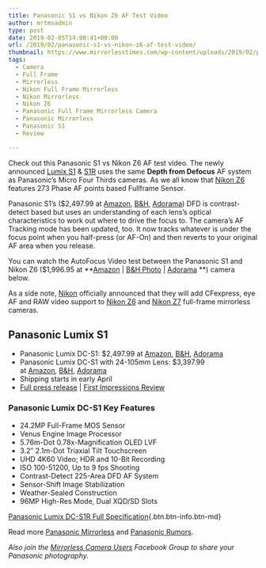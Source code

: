 ```yaml
---
title: Panasonic S1 vs Nikon Z6 AF Test Video
author: mrtmsadmin
type: post
date: 2019-02-05T14:00:41+00:00
url: /2019/02/panasonic-s1-vs-nikon-z6-af-test-video/
thumbnail: https://www.mirrorlesstimes.com/wp-content/uploads/2019/02/panasonic-s1-vs-nikon-z6-af-test-video.jpg
tags:
  - Camera
  - Full Frame
  - Mirrorless
  - Nikon Full Frame Mirrorless
  - Nikon Mirrorless
  - Nikon Z6
  - Panasonic Full Frame Mirrorless Camera
  - Panasonic Mirrorless
  - Panasonic S1
  - Review

---
```

Check out this Panasonic S1 vs Nikon Z6 AF test video. The newly announced <a href="https://www.mirrorlesstimes.com/tag/panasonic-s1/" target="_blank" rel="noopener">Lumix S1</a> & <a href="https://www.mirrorlesstimes.com/tag/panasonic-s1r/" target="_blank" rel="noopener">S1R</a> uses the same **Depth from Defocus** AF system as Panasonic&#8217;s Micro Four Thirds cameras. As we all know that [Nikon Z6][1] features 273 Phase AF points based Fullframe Sensor.

Panasonic S1&#8217;s ($2,497.99 at <a class="ext-link" title="" href="https://www.amazon.com/Panasonic-Mirrorless-Resolution-L-Mount-Compatible/dp/B07N87JS6Q/?tag=mtimes-20" target="_blank" rel="noopener external nofollow" data-amzn-asin="B07N87JS6Q">Amazon</a>, <a class="ext-link" title="" href="https://www.bhphotovideo.com/c/product/1455066-REG/panasonic_dc_s1body_lumix_dc_s1_mirrorless_digital.html/BI/20175/KBID/14249/" target="_blank" rel="noopener external nofollow">B&H</a>, <a class="ext-link" title="" href="https://adorama.evyy.net/c/63923/51926/1036?u=https://www.adorama.com/pcs1.html" target="_blank" rel="noopener external nofollow">Adorama</a>) DFD is contrast-detect based but uses an understanding of each lens&#8217;s optical characteristics to work out where to drive the focus to. The camera&#8217;s AF Tracking mode has been updated, too. It now tracks whatever is under the focus point when you half-press (or AF-On) and then reverts to your original AF area when you release.

You can watch the AutoFocus Video test between the Panasonic S1 and Nikon Z6 ($1,996.95 at **<a href="https://www.amazon.com/s/s/ref=sr_nr_p_n_availability_1?fst=p90x%3A1&rh=n%3A172282%2Cn%3A502394%2Ck%3Anikon+z6%2Cp_n_availability%3A1248801011&keywords=nikon+z6&ie=UTF8&qid=1534991636&tag=daicamnew-20" target="_blank" rel="nofollow external noopener noreferrer" data-wpel-link="external" data-amzn-asin="1534991636">Amazon</a> | <a href="https://www.bhphotovideo.com/c/search?InitialSearch=yes&N=0&Ntt=Nikon+Z6&Top+Nav-Search=&sts=ma&BI=20175&KBID=14249" target="_blank" rel="nofollow external noopener noreferrer" data-wpel-link="external">B&H Photo</a> | <a class="broken_link" href="https://adorama.evyy.net/c/63923/51926/1036?u=https%3A%2F%2Fwww.adorama.com%2Fl%2F%3Fsearchinfo%3DNikon%2BZ6" target="_blank" rel="nofollow external noopener noreferrer">Adorama</a> **) camera below. <!--more-->

As a side note, <a href="http://www.guidetocamera.com/products/nikon" target="_blank" rel="noopener">Nikon</a> officially announced that they will add CFexpress, eye AF and RAW video support to <a href="https://www.mirrorlesstimes.com/tag/nikon-z6/" target="_blank" rel="noopener">Nikon Z6</a> and <a href="https://www.mirrorlesstimes.com/tag/nikon-z7/" target="_blank" rel="noopener">Nikon Z7</a> full-frame mirrorless cameras.



## Panasonic Lumix S1

  * Panasonic Lumix DC-S1: $2,497.99 at <a class="ext-link" title="" href="https://www.amazon.com/Panasonic-Mirrorless-Resolution-L-Mount-Compatible/dp/B07N87JS6Q/?tag=mtimes-20" target="_blank" rel="noopener external nofollow" data-amzn-asin="B07N87JS6Q">Amazon</a>, <a class="ext-link" title="" href="https://www.bhphotovideo.com/c/product/1455066-REG/panasonic_dc_s1body_lumix_dc_s1_mirrorless_digital.html/BI/20175/KBID/14249/" target="_blank" rel="noopener external nofollow">B&H</a>, <a class="ext-link" title="" href="https://adorama.evyy.net/c/63923/51926/1036?u=https://www.adorama.com/pcs1.html" target="_blank" rel="noopener external nofollow">Adorama</a>
  * Panasonic Lumix DC-S1 with 24-105mm Lens: $3,397.99 at <a class="ext-link" title="" href="https://www.amazon.com/Panasonic-Mirrorless-Resolution-L-Mount-Compatible/dp/B00HC6FMWQ/?tag=mtimes-20" target="_blank" rel="noopener external nofollow" data-amzn-asin="B00HC6FMWQ">Amazon</a>, <a class="ext-link" title="" href="https://www.bhphotovideo.com/c/product/1455067-REG/panasonic_dc_s1mk_lumix_dc_s1_mirrorless_digital.html/BI/20175/KBID/14249/" target="_blank" rel="noopener external nofollow">B&H</a>, <a class="ext-link" title="" href="https://adorama.evyy.net/c/63923/51926/1036?u=https://www.adorama.com/pcs1k.html" target="_blank" rel="noopener external nofollow">Adorama</a>
  * Shipping starts in early April
  * <a href="https://www.bestcameranews.com/panasonic-launches-new-lumix-s-series-full-frame-mirrorless-cameras-lumix-s1r-and-lumix-s1/" target="_blank" rel="noopener">Full press release</a> | <a href="https://www.guidetocamera.com/reviews/panasonic-lumix-dc-s1r-review/" target="_blank" rel="noopener">First Impressions Review</a>

### Panasonic Lumix DC-S1 Key Features

<ul class="top-section-list" data-selenium="highlightList">
  <li class="top-section-list-item">
    24.2MP Full-Frame MOS Sensor
  </li>
  <li class="top-section-list-item">
    Venus Engine Image Processor
  </li>
  <li class="top-section-list-item">
    5.76m-Dot 0.78x-Magnification OLED LVF
  </li>
  <li class="top-section-list-item">
    3.2″ 2.1m-Dot Triaxial Tilt Touchscreen
  </li>
  <li class="top-section-list-item">
    UHD 4K60 Video; HDR and 10-Bit Recording
  </li>
  <li class="top-section-list-item">
    ISO 100-51200, Up to 9 fps Shooting
  </li>
  <li class="top-section-list-item">
    Contrast-Detect 225-Area DFD AF System
  </li>
  <li class="top-section-list-item">
    Sensor-Shift Image Stabilization
  </li>
  <li class="top-section-list-item">
    Weather-Sealed Construction
  </li>
  <li class="top-section-list-item">
    96MP High-Res Mode, Dual XQD/SD Slots
  </li>
</ul>

[Panasonic Lumix DC-S1R Full Specification][2]{.btn.btn-info.btn-md}

Read more [Panasonic Mirrorless][3] and [Panasonic Rumors][4].

_Also join the <a class="ext-link" title="" href="https://www.facebook.com/groups/1613303922265409/" target="_blank" rel="external nofollow noopener">Mirrorless Camera Users</a> Facebook Group to share your Panasonic photography._

 [1]: https://www.mirrorlesstimes.com/tag/nikon-z6/
 [2]: https://www.guidetocamera.com/products/panasonic/slrs/panasonic-lumix-dc-s1r/specifications/
 [3]: https://www.mirrorlesstimes.com/tag/panasonic-mirrorless "Panasonic Mirrorless News"
 [4]: https://www.bestcameranews.com/tag/panasonic-rumors/